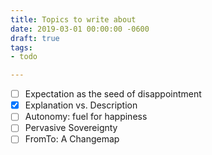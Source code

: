 ```yaml
---
title: Topics to write about
date: 2019-03-01 00:00:00 -0600
draft: true
tags: 
- todo

---
```

- [ ] Expectation as the seed of disappointment
- [x] Explanation vs. Description
- [ ] Autonomy: fuel for happiness
- [ ] Pervasive Sovereignty
- [ ] FromTo: A Changemap